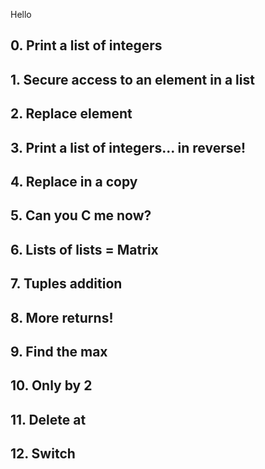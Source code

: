 Hello

## 0. Print a list of integers

## 1. Secure access to an element in a list

## 2. Replace element

## 3. Print a list of integers... in reverse!

## 4. Replace in a copy

## 5. Can you C me now?

## 6. Lists of lists = Matrix

## 7. Tuples addition

## 8. More returns!

## 9. Find the max

## 10. Only by 2

## 11. Delete at

## 12. Switch
